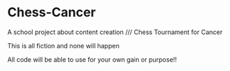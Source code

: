 # Chess-Cancer
A school project about content creation /// Chess Tournament for Cancer


This is all fiction and none will happen

All code will be able to use for your own gain or purpose!!